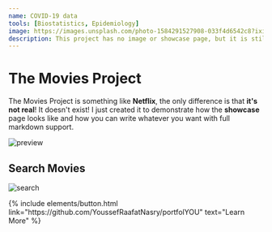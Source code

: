 ```yaml
---
name: COVID-19 data
tools: [Biostatistics, Epidemiology]
image: https://images.unsplash.com/photo-1584291527908-033f4d6542c8?ixid=MXwxMjA3fDB8MHxzZWFyY2h8NTF8fGNvdmlkfGVufDB8fDB8&ixlib=rb-1.2.1&auto=format&fit=crop&w=500&q=60
description: This project has no image or showcase page, but it is still a beautiful project inside out!
---
```


# The Movies Project

The Movies Project is something like **Netflix**, the only difference is that **it's not real**! It doesn't exist! I just created it to demonstrate how the **showcase** page looks like and how you can write whatever you want with full markdown support.

![preview](https://www.sketchappsources.com/resources/source-image/we-were-soldiers-landing-page-dbruggisser.jpg)

## Search Movies

![search](https://www.sketchappsources.com/resources/source-image/microsoft-windows-10-virtual-keyboard-diogo-sousa.png)

<p class="text-center">
{% include elements/button.html link="https://github.com/YoussefRaafatNasry/portfolYOU" text="Learn More" %}
</p>

